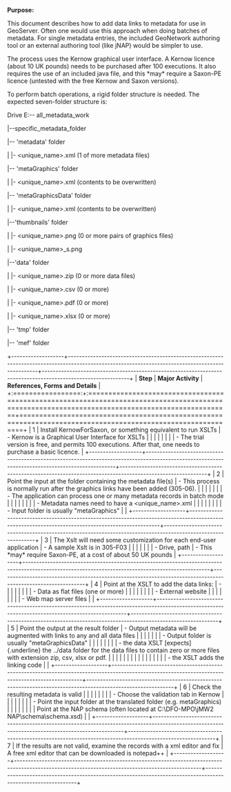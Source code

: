 **Purpose:**

This document describes how to add data links to metadata for use in GeoServer. Often one would use this approach when doing batches of metadata. For single metadata entries, the included GeoNetwork authoring tool or an external authoring tool (like jNAP) would be simpler to use.

The process uses the Kernow graphical user interface. A Kernow licence (about 10 UK pounds) needs to be purchased after 100 executions. It also requires the use of an included java file, and this \*may\* require a Saxon-PE licence (untested with the free Kernow and Saxon versions).

To perform batch operations, a rigid folder structure is needed. The expected seven-folder structure is:

Drive E:\-- all_metadata_work

\|\--specific_metadata_folder

\|\-- 'metadata' folder

\| \|- \<unique_name\>.xml (1 of more metadata files)

\|\-- 'metaGraphics' folder

\| \|- \<unique_name\>.xml (contents to be overwritten)

\|\-- 'metaGraphicsData' folder

\| \|- \<unique_name\>.xml (contents to be overwritten)

\|\--'thumbnails' folder

\| \|- \<unique_name\>.png (0 or more pairs of graphics files)

\| \|- \<unique_name\>\_s.png

\|\--'data' folder

\| \|- \<unique_name\>.zip (0 or more data files)

\| \|- \<unique_name\>.csv (0 or more)

\| \|- \<unique_name\>.pdf (0 or more)

\| \|- \<unique_name\>.xlsx (0 or more)

\|\-- 'tmp' folder

\|\-- 'mef' folder

+-------------------+-------------------------------------------------------------------------------------------------------------------------------------------------+-------------------------------------------------------------------------------------------------------------+
| **Step**          | **Major Activity**                                                                                                                              | **References, Forms and Details**                                                                           |
+:=================:+:================================================================================================================================================+=============================================================================================================+
| 1                 | Install KernowForSaxon, or something equivalent to run XSLTs                                                                                    | - Kernow is a Graphical User Interface for XSLTs                                                            |
|                   |                                                                                                                                                 |                                                                                                             |
|                   |                                                                                                                                                 | - The trial version is free, and permits 100 executions. After that, one needs to purchase a basic licence. |
+-------------------+-------------------------------------------------------------------------------------------------------------------------------------------------+-------------------------------------------------------------------------------------------------------------+
| 2                 | Point the input at the folder containing the metadata file(s)                                                                                   | - This process is normally run after the graphics links have been added (305-06).                           |
|                   |                                                                                                                                                 |                                                                                                             |
|                   | - The application can process one or many metadata records in batch mode                                                                        |                                                                                                             |
|                   |                                                                                                                                                 |                                                                                                             |
|                   | - Metadata names need to have a \<unique_name\>.xml                                                                                             |                                                                                                             |
|                   |                                                                                                                                                 |                                                                                                             |
|                   | - Input folder is usually "metaGraphics"                                                                                                        |                                                                                                             |
+-------------------+-------------------------------------------------------------------------------------------------------------------------------------------------+-------------------------------------------------------------------------------------------------------------+
| 3                 | The Xslt will need some customization for each end-user application                                                                             | - A sample Xslt is in 305-F03                                                                               |
|                   |                                                                                                                                                 |                                                                                                             |
|                   | - Drive, path                                                                                                                                   | - This \*may\* require Saxon-PE, at a cost of about 50 UK pounds                                            |
+-------------------+-------------------------------------------------------------------------------------------------------------------------------------------------+-------------------------------------------------------------------------------------------------------------+
| 4                 | Point at the XSLT to add the data links:                                                                                                        | -                                                                                                           |
|                   |                                                                                                                                                 |                                                                                                             |
|                   | - Data as flat files (one or more)                                                                                                              |                                                                                                             |
|                   |                                                                                                                                                 |                                                                                                             |
|                   | - External website                                                                                                                              |                                                                                                             |
|                   |                                                                                                                                                 |                                                                                                             |
|                   | - Web map server files                                                                                                                          |                                                                                                             |
+-------------------+-------------------------------------------------------------------------------------------------------------------------------------------------+-------------------------------------------------------------------------------------------------------------+
| 5                 | Point the output at the result folder                                                                                                           | - Output metadata will be augmented with links to any and all data files                                    |
|                   |                                                                                                                                                 |                                                                                                             |
|                   | - Output folder is usually "metaGraphicsData"                                                                                                   |                                                                                                             |
|                   |                                                                                                                                                 |                                                                                                             |
|                   | - the data XSLT [expects]{.underline} the ../data folder for the data files to contain zero or more files with extension zip, csv, xlsx or pdf. |                                                                                                             |
|                   |                                                                                                                                                 |                                                                                                             |
|                   | <!-- -->                                                                                                                                        |                                                                                                             |
|                   |                                                                                                                                                 |                                                                                                             |
|                   | - the XSLT adds the linking code                                                                                                                |                                                                                                             |
+-------------------+-------------------------------------------------------------------------------------------------------------------------------------------------+-------------------------------------------------------------------------------------------------------------+
| 6                 | Check the resulting metadata is valid                                                                                                           |                                                                                                             |
|                   |                                                                                                                                                 |                                                                                                             |
|                   | - Choose the validation tab in Kernow                                                                                                           |                                                                                                             |
|                   |                                                                                                                                                 |                                                                                                             |
|                   | - Point the input folder at the translated folder (e.g. metaGraphics)                                                                           |                                                                                                             |
|                   |                                                                                                                                                 |                                                                                                             |
|                   | Point at the NAP schema (often located at C:\\DFO-MPO\\jMW2 NAP\\schema\\schema.xsd)                                                            |                                                                                                             |
+-------------------+-------------------------------------------------------------------------------------------------------------------------------------------------+-------------------------------------------------------------------------------------------------------------+
| 7                 | If the results are not valid, examine the records with a xml editor and fix                                                                     | A free xml editor that can be downloaded is notepad++                                                       |
+-------------------+-------------------------------------------------------------------------------------------------------------------------------------------------+-------------------------------------------------------------------------------------------------------------+
